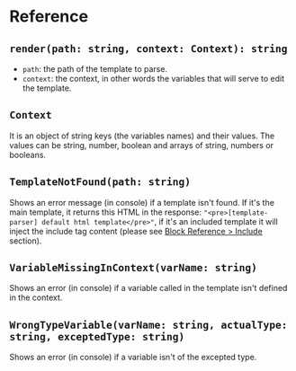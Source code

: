 # Reference

## `render(path: string, context: Context): string`

- `path`: the path of the template to parse.
- `context`: the context, in other words the variables that will serve to edit the template.

## `Context`

It is an object of string keys (the variables names) and their values. The values can be string, number, boolean and arrays of string, numbers or booleans.

## `TemplateNotFound(path: string)`

Shows an error message (in console) if a template isn't found. If it's the main template, it returns this HTML in the response: ```"<pre>[template-parser] default html template</pre>"```, if it's an included template it will inject the include tag content (please see [Block Reference > Include](block-reference.md#include) section).

## `VariableMissingInContext(varName: string)`

Shows an error (in console) if a variable called in the template isn't defined in the context.

## `WrongTypeVariable(varName: string, actualType: string, exceptedType: string)`

Shows an error (in console) if a variable isn't of the excepted type.
